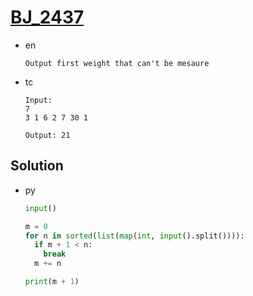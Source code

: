 # [BJ_2437](https://acmicpc.net/problem/2437)

* en

  ```en
  Output first weight that can't be mesaure
  ```

* tc

  ```tc
  Input:
  7
  3 1 6 2 7 30 1

  Output: 21
  ```

## Solution

* py

  ```py
  input()

  m = 0
  for n in sorted(list(map(int, input().split()))):
    if m + 1 < n:
      break
    m += n

  print(m + 1)
  ```
